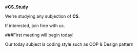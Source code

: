 #**CS_Study**

We're studying any subjection of **CS**.

If interested, join free with us.


###First meeting will begin today!

Our today subject is coding style such as OOP & Design pattern
